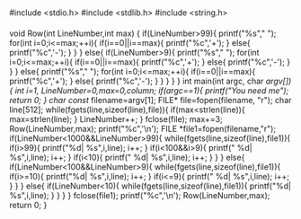 #include <stdio.h>
#include <stdlib.h>
#include <string.h>

void Row(int LineNumber,int max)
{
    if(LineNumber>99){
        printf("%s","   ");
        for(int i=0;i<=max;++i){
            if(i==0||i==max){
                printf("%c",'+');
            }
            else{
                printf("%c",'-');
            }
        }
    }
    else{
        if(LineNumber>9){
            printf("%s","  ");
            for(int i=0;i<=max;++i){
                if(i==0||i==max){
                    printf("%c",'+');
                }
                else{
                    printf("%c",'-');
                }
            }
        }
        else{
            printf("%s"," ");
            for(int i=0;i<=max;++i){
                if(i==0||i==max){
                    printf("%c",'+');
                }
                else{
                    printf("%c",'-');
                }
            }
        }
    }
}
int main(int argc, char *argv[])
{
    int i=1, LineNumber=0,max=0,column;
    if(argc==1){
        printf("You need me");
        return 0;
    }
    char const* filename=argv[1];
    FILE* file=fopen(filename, "r");
    char line[512];
    while(fgets(line,sizeof(line),file)){
        if(max<strlen(line)){
            max=strlen(line);
        }
        LineNumber++;
    }
    fclose(file);
    max+=3;
    Row(LineNumber,max);
    printf("%c",'\n');
    FILE *file1=fopen(filename,"r");
    if(LineNumber<1000&&LineNumber>99){
        while(fgets(line,sizeof(line),file1)){
            if(i>99){
                printf("%d| %s",i,line);
                i++;
            }
            if(i<100&&i>9){
                printf(" %d| %s",i,line);
                i++;
            }
            if(i<10){
                printf("  %d| %s",i,line);
                i++;
            }
        }
    }
    else{
        if(LineNumber<100&&LineNumber>9){
            while(fgets(line,sizeof(line),file1)){
                if(i>=10){
                    printf("%d| %s",i,line);
                    i++;
                }
                if(i<=9){
                    printf(" %d| %s",i,line);
                    i++;
                }
            }
        }
        else{
            if(LineNumber<10){
                while(fgets(line,sizeof(line),file1)){
                    printf("%d| %s",i,line);
                }
            }
        }
    }
    fclose(file1);
    printf("%c",'\n');
    Row(LineNumber,max);
    return 0;
}
